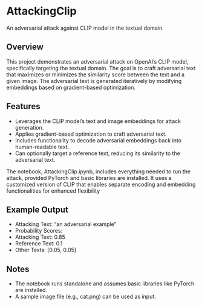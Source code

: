 # AttackingClip
An adversarial attack against CLIP model in the textual domain

## Overview

This project demonstrates an adversarial attack on OpenAI’s CLIP model, specifically targeting the textual domain. The goal is to craft adversarial text that maximizes or minimizes the similarity score between the text and a given image. The adversarial text is generated iteratively by modifying embeddings based on gradient-based optimization.

## Features


* Leverages the CLIP model’s text and image embeddings for attack generation.
* Applies gradient-based optimization to craft adversarial text.
* Includes functionality to decode adversarial embeddings back into human-readable text.
* Can optionally target a reference text, reducing its similarity to the adversarial text.


The notebook, AttackingClip.ipynb, includes everything needed to run the attack, provided PyTorch and basic libraries are installed. It uses a customized version of CLIP that enables separate encoding and embedding functionalities for enhanced flexibility

## Example Output

* Attacking Text: “an adversarial example”
* Probability Scores:
* Attacking Text: 0.85
* Reference Text: 0.1
* Other Texts: [0.05, 0.05]

## Notes

* The notebook runs standalone and assumes basic libraries like PyTorch are installed.
* A sample image file (e.g., cat.png) can be used as input.
